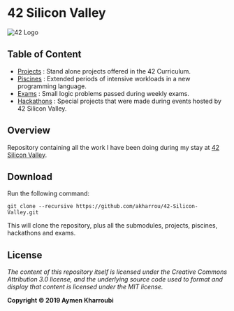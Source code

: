 # 42 Silicon Valley

![42 Logo]()

## Table of Content

* [Projects](Projects/) : Stand alone projects offered in the 42 Curriculum.
* [Piscines](Piscines/) : Extended periods of intensive workloads in a new programming language.
* [Exams](Exams/) : Small logic problems passed during weekly exams.
* [Hackathons](Hackathons/) : Special projects that were made during events hosted by 42 Silicon Valley.


## Overview

Repository containing all the work I have been doing during my stay at [42 Silicon Valley](https://www.42.us.org/).

## Download

Run the following command:

	git clone --recursive https://github.com/akharrou/42-Silicon-Valley.git


This will clone the repository, plus all the submodules,
projects, piscines, hackathons and exams.

## License

*The content of this repository itself is licensed under the Creative Commons
Attribution 3.0 license, and the underlying source code used to format and
display that content is licensed under the MIT license.*

**Copyright © 2019 Aymen Kharroubi**
